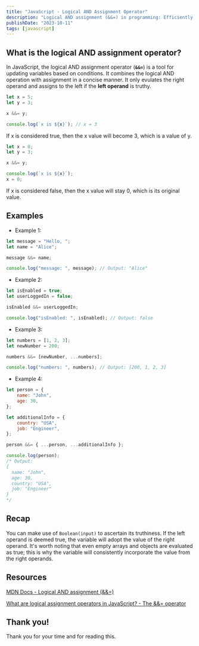 ```yaml
---
title: "JavaScript - Logical AND Assignment Operator"
description: "Logical AND assignment (&&=) in programming: Efficiently update variables based on conditions."
publishDate: "2023-10-11"
tags: [javascript]
---
```


## What is the logical AND assignment operator?

In JavaScript, the logical AND assignment operator (**`&&=`**) is a tool for updating variables based on conditions. It combines the logical AND operation with assignment in a concise manner. It only evulates the right operand and assigns to the left if the **left operand** is truthy.

```js
let x = 5;
let y = 3;

x &&= y;

console.log(`x is ${x}`); // x = 3
```

If x is considered true, then the x value will become 3, which is a value of y.

```js
let x = 0;
let y = 3;

x &&= y;

console.log(`x is ${x}`);
x = 0;
```

If x is considered false, then the x value will stay 0, which is its original value.

## Examples

- Example 1:

```js
let message = "Hello, ";
let name = "Alice";

message &&= name;

console.log("message: ", message); // Output: "Alice"
```

- Example 2:

```js
let isEnabled = true;
let userLoggedIn = false;

isEnabled &&= userLoggedIn;

console.log("isEnabled: ", isEnabled); // Output: false
```

- Example 3:

```js
let numbers = [1, 2, 3];
let newNumber = 200;

numbers &&= [newNumber, ...numbers];

console.log("numbers: ", numbers); // Output: [200, 1, 2, 3]
```

- Example 4:

```js
let person = {
	name: "John",
	age: 30,
};

let additionalInfo = {
	country: "USA",
	job: "Engineer",
};

person &&= { ...person, ...additionalInfo };

console.log(person);
/* Output:
{
  name: "John",
  age: 30,
  country: "USA",
  job: "Engineer"
}
*/
```

## Recap

You can make use of `Boolean(input)` to ascertain its truthiness. If the left operand is deemed true, the variable will adopt the value of the right operand. It's worth noting that even empty arrays and objects are evaluated as true; this is why the variable will consistently incorporate the value from the right operands.

## Resources

[MDN Docs - Logical AND assignment (&&=)](https://developer.mozilla.org/en-US/docs/Web/JavaScript/Reference/Operators/Logical_AND_assignment)

[What are logical assignment operators in JavaScript? - The &&= operator](https://www.educative.io/answers/what-are-logical-assignment-operators-in-javascript)

## Thank you!

Thank you for your time and for reading this.
